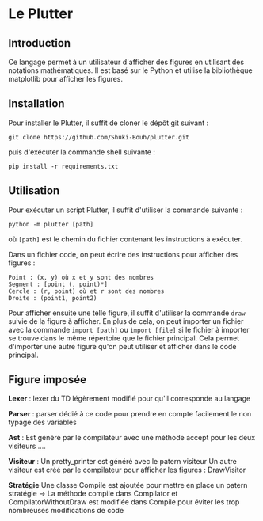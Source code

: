 # Le Plutter

## Introduction

Ce langage permet à un utilisateur d'afficher des figures en utilisant des notations mathématiques. 
Il est basé sur le Python et utilise la bibliothèque matplotlib pour afficher les figures.

## Installation

Pour installer le Plutter, il suffit de cloner le dépôt git suivant :

```
git clone https://github.com/Shuki-Bouh/plutter.git
```

puis d'exécuter la commande shell suivante :

```
pip install -r requirements.txt
```

## Utilisation

Pour exécuter un script Plutter, il suffit d'utiliser la commande suivante :

```python -m plutter [path]```

où `[path]` est le chemin du fichier contenant les instructions à exécuter.

Dans un fichier code, on peut écrire des instructions pour afficher des figures :

    Point : (x, y) où x et y sont des nombres
    Segment : [point (, point)*]
    Cercle : (r, point) où et r sont des nombres
    Droite : (point1, point2) 

Pour afficher ensuite une telle figure, il suffit d'utiliser la commande ```draw``` suivie de la figure à afficher.
En plus de cela, on peut importer un fichier avec la commande
```import [path]``` ou ```ìmport [file]``` si le fichier à importer se trouve dans le même répertoire que le fichier principal.
Cela permet d'importer une autre figure qu'on peut utiliser et afficher dans le code principal.

## Figure imposée

**Lexer** : lexer du TD légèrement modifié pour qu'il corresponde au langage

**Parser** : parser dédié à ce code pour prendre en compte facilement le non typage des variables

**Ast** : Est généré par le compilateur avec une méthode accept pour les deux visiteurs ....

**Visiteur** :
    Un pretty_printer est généré avec le patern visiteur
    Un autre visiteur est créé par le compilateur pour afficher les figures : DrawVisitor

**Stratégie**
    Une classe Compile est ajoutée pour mettre en place un patern stratégie
    -> La méthode compile dans Compilator et CompilatorWithoutDraw est modifiée dans Compile 
pour éviter les trop nombreuses modifications de code